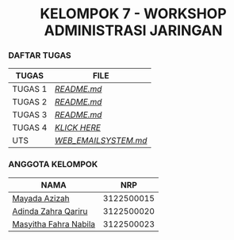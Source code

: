 <h1 align="center"> KELOMPOK 7 - WORKSHOP ADMINISTRASI JARINGAN </h1>

### DAFTAR TUGAS 
| TUGAS | FILE |
| ------| -----|
| TUGAS 1 |  _[README.md](https://github.com/adindazaahraa/administrasijaringan/tree/main/Tugas-Pertama)_ |
| TUGAS 2 |  _[README.md](https://github.com/adindazaahraa/administrasijaringan/tree/main/Tugas-Kedua)_ |
| TUGAS 3 |  _[README.md](https://github.com/adindazaahraa/SysAdmin-3122500020/blob/main/Tugas-Ketiga/tugas_1.md)_ |
| TUGAS 4 |  _[KLICK HERE](https://github.com/adindazaahraa/SysAdmin-3122500020/tree/main/Tugas-Keempat)_ |
| UTS |  _[WEB_EMAILSYSTEM.md](https://github.com/adindazaahraa/SysAdmin-3122500020/blob/main/Tugas-UTS/web_emailsystem.md)_ |


### ANGGOTA KELOMPOK
| NAMA                          | NRP       |
| ----------------------------- | --------- |
| [Mayada Azizah](https://github.com/mayadaazzh)         | 3122500015 |
| [Adinda Zahra Qariru](https://github.com/adindazaahraa) | 3122500020 |
| [Masyitha Fahra Nabila](http://github.com/Punyasyitha)  | 3122500023 |
